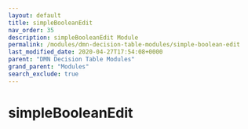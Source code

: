 ```yaml
---
layout: default
title: simpleBooleanEdit
nav_order: 35
description: simpleBooleanEdit Module
permalink: /modules/dmn-decision-table-modules/simple-boolean-edit
last_modified_date: 2020-04-27T17:54:08+0000
parent: "DMN Decision Table Modules"
grand_parent: "Modules"
search_exclude: true
---
```


# simpleBooleanEdit
